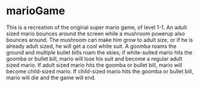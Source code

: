 # marioGame

This is a recreation of the original super mario game, of level 1-1. 
An adult sized mario bounces around the screen while a mushroom powerup also bounces around. 
The mushroom can make him grow to adult size, or if he is already adult sized, he will get a cool white suit.
A goomba roams the ground and multiple bullet bills roam the skies; if white-suited mario hits the goomba or bullet bill, mario will lose his suit and become a regular adult sized mario. 
If adult sized mario hits the goomba or bullet bill, mario will become child-sized mario. If child-sized mario hits the goomba or bullet bill, mario will die and the game will end.
